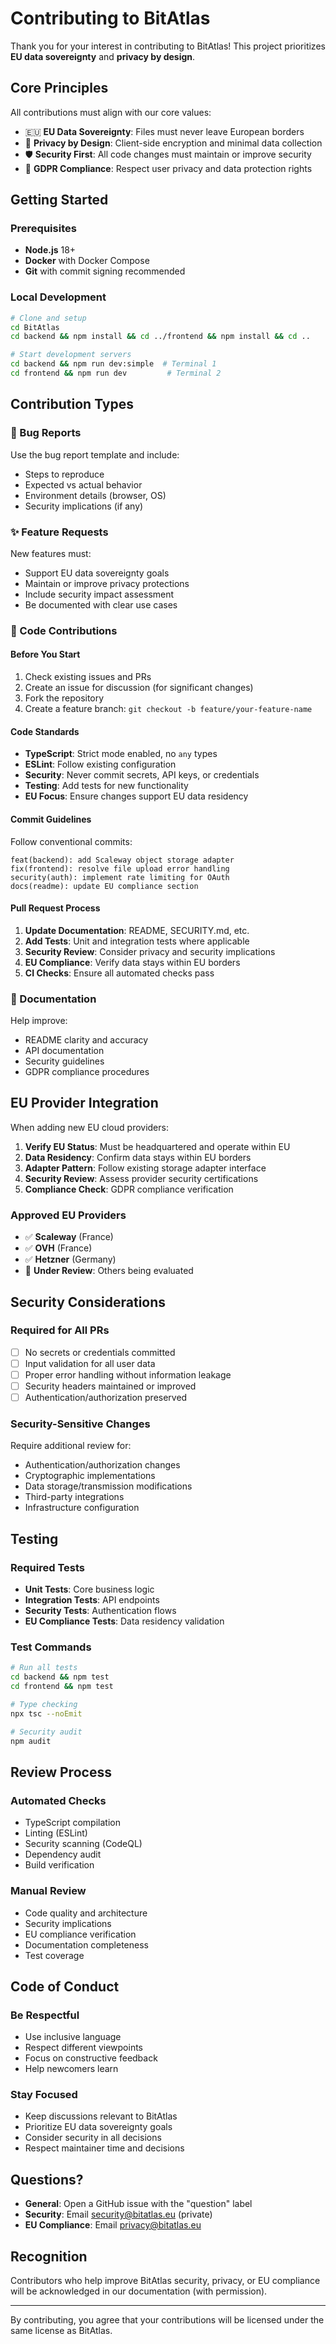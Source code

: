 # Contributing to BitAtlas

Thank you for your interest in contributing to BitAtlas! This project prioritizes **EU data sovereignty** and **privacy by design**.

## Core Principles

All contributions must align with our core values:

- 🇪🇺 **EU Data Sovereignty**: Files must never leave European borders
- 🔐 **Privacy by Design**: Client-side encryption and minimal data collection  
- 🛡️ **Security First**: All code changes must maintain or improve security
- 📏 **GDPR Compliance**: Respect user privacy and data protection rights

## Getting Started

### Prerequisites
- **Node.js** 18+
- **Docker** with Docker Compose
- **Git** with commit signing recommended

### Local Development
```bash
# Clone and setup
cd BitAtlas
cd backend && npm install && cd ../frontend && npm install && cd ..

# Start development servers
cd backend && npm run dev:simple  # Terminal 1
cd frontend && npm run dev         # Terminal 2
```

## Contribution Types

### 🐛 Bug Reports
Use the bug report template and include:
- Steps to reproduce
- Expected vs actual behavior
- Environment details (browser, OS)
- Security implications (if any)

### ✨ Feature Requests  
New features must:
- Support EU data sovereignty goals
- Maintain or improve privacy protections
- Include security impact assessment
- Be documented with clear use cases

### 🔧 Code Contributions

#### Before You Start
1. Check existing issues and PRs
2. Create an issue for discussion (for significant changes)
3. Fork the repository
4. Create a feature branch: `git checkout -b feature/your-feature-name`

#### Code Standards
- **TypeScript**: Strict mode enabled, no `any` types
- **ESLint**: Follow existing configuration  
- **Security**: Never commit secrets, API keys, or credentials
- **Testing**: Add tests for new functionality
- **EU Focus**: Ensure changes support EU data residency

#### Commit Guidelines
Follow conventional commits:
```
feat(backend): add Scaleway object storage adapter
fix(frontend): resolve file upload error handling  
security(auth): implement rate limiting for OAuth
docs(readme): update EU compliance section
```

#### Pull Request Process
1. **Update Documentation**: README, SECURITY.md, etc.
2. **Add Tests**: Unit and integration tests where applicable
3. **Security Review**: Consider privacy and security implications
4. **EU Compliance**: Verify data stays within EU borders
5. **CI Checks**: Ensure all automated checks pass

### 📝 Documentation
Help improve:
- README clarity and accuracy
- API documentation
- Security guidelines
- GDPR compliance procedures

## EU Provider Integration

When adding new EU cloud providers:

1. **Verify EU Status**: Must be headquartered and operate within EU
2. **Data Residency**: Confirm data stays within EU borders
3. **Adapter Pattern**: Follow existing storage adapter interface
4. **Security Review**: Assess provider security certifications
5. **Compliance Check**: GDPR compliance verification

### Approved EU Providers
- ✅ **Scaleway** (France)
- ✅ **OVH** (France)  
- ✅ **Hetzner** (Germany)
- 🔄 **Under Review**: Others being evaluated

## Security Considerations

### Required for All PRs
- [ ] No secrets or credentials committed
- [ ] Input validation for all user data
- [ ] Proper error handling without information leakage
- [ ] Security headers maintained or improved
- [ ] Authentication/authorization preserved

### Security-Sensitive Changes
Require additional review for:
- Authentication/authorization changes
- Cryptographic implementations
- Data storage/transmission modifications
- Third-party integrations
- Infrastructure configuration

## Testing

### Required Tests
- **Unit Tests**: Core business logic
- **Integration Tests**: API endpoints
- **Security Tests**: Authentication flows
- **EU Compliance Tests**: Data residency validation

### Test Commands
```bash
# Run all tests
cd backend && npm test
cd frontend && npm test

# Type checking
npx tsc --noEmit

# Security audit
npm audit
```

## Review Process

### Automated Checks
- TypeScript compilation
- Linting (ESLint)
- Security scanning (CodeQL)
- Dependency audit
- Build verification

### Manual Review
- Code quality and architecture
- Security implications
- EU compliance verification
- Documentation completeness
- Test coverage

## Code of Conduct

### Be Respectful
- Use inclusive language
- Respect different viewpoints
- Focus on constructive feedback
- Help newcomers learn

### Stay Focused
- Keep discussions relevant to BitAtlas
- Prioritize EU data sovereignty goals
- Consider security in all decisions
- Respect maintainer time and decisions

## Questions?

- **General**: Open a GitHub issue with the "question" label
- **Security**: Email security@bitatlas.eu (private)
- **EU Compliance**: Email privacy@bitatlas.eu

## Recognition

Contributors who help improve BitAtlas security, privacy, or EU compliance will be acknowledged in our documentation (with permission).

---

By contributing, you agree that your contributions will be licensed under the same license as BitAtlas.